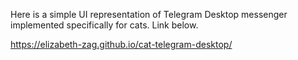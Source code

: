 Here is a simple UI representation of Telegram Desktop messenger implemented specifically for cats. Link below.

https://elizabeth-zag.github.io/cat-telegram-desktop/